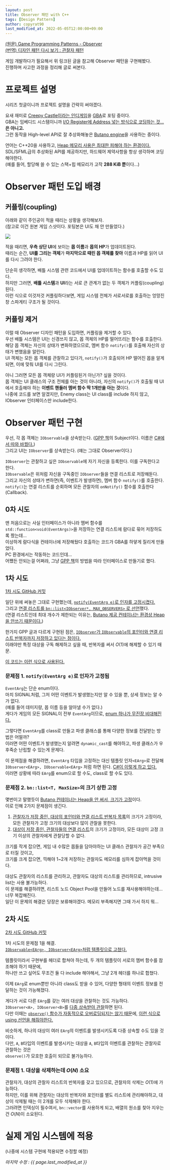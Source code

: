 ```yaml
---
layout: post
title: Observer 패턴 with C++
tags: [Design Pattern]
author: copyrat90
last_modified_at: 2022-05-05T12:00:00+09:00
---
```


[(원문) Game Programming Patterns - Observer](http://gameprogrammingpatterns.com/observer.html)\
[(번역) 디자인 패턴 다시 보기 : 관찰자 패턴](https://www.hanbit.co.kr/channel/series/series_view.html?cms_code=CMS4660566726&hcs_idx=3)

게임 개발하다가 필요해서 위 링크된 글을 참고해 Observer 패턴을 구현해봤다.\
진행하며 사고한 과정을 정리해 글로 써본다.

# 프로젝트 설명

시리즈 첫글이니까 프로젝트 설명을 간략히 써야겠다.

요새 재미로 [Creepy Castle이라는 인디게임](https://store.steampowered.com/app/450440/Creepy_Castle/)을 [GBA](https://en.wikipedia.org/wiki/Game_Boy_Advance)로 포팅 중이다.\
GBA는 임베디드 시스템이니까 [I/O Register에 Address 넣는 방식으로 코딩하는 것...](https://en.wikipedia.org/wiki/Memory-mapped_I/O) **은 아니고.**\
그런 동작을 High-level API로 잘 추상화해놓은 [Butano engine](https://github.com/GValiente/butano)을 사용하는 중이다.

언어는 C++20을 사용하고, [Heap 메모리 사용은 최대한 피해야 하는 환경이다.](https://gvaliente.github.io/butano/faq.html#faq_containers)\
SDL/SFML급의 추상화된 API를 제공하지만, 하드웨어 제약사항을 항상 생각하며 코딩해야한다.\
(예를 들어, 할당해 쓸 수 있는 스택+힙 메모리가 고작 **288 KiB 뿐**이다...)

# Observer 패턴 도입 배경

## 커플링(coupling)

아래와 같이 주인공이 적을 때리는 상황을 생각해보자.\
(참고로 이건 원본 게임 스샷이다. 포팅본은 UI도 채 안 만들었다.)

![](/assets/img/posts/2022-05-05-observer-pattern-old/creepy-castle-attack.png)

적을 때리면, **우측 상단 UI**에 보이는 **몹 이름**과 **몹의 HP**가 업데이트된다.\
때리는 순간, **UI를 그리는 객체**가 **마지막으로 때린 몹 객체를 찾아** 이름과 HP를 읽어 UI를 다시 그려야 한다.

단순히 생각하면, 배틀 시스템 관련 코드에서 UI를 업데이트하는 함수를 호출할 수도 있다.\
하지만 그러면, **배틀 시스템**과 **UI**라는 서로 큰 관계가 없는 두 객체가 커플링(coupling)된다.\
이런 식으로 이것저것 커플링하다보면, 게임 시스템 전체가 서로서로를 호출하는 엉망진창 스파게티 구조가 될 것이다.

## 커플링 제거

이럴 때 Observer 디자인 패턴을 도입하면, 커플링을 제거할 수 있다.\
우선 배틀 시스템은 UI는 신경쓰지 않고, 몹 객체의 HP를 떨어뜨리는 함수를 호출한다.\
해당 몹 객체는 자신의 상태가 변화하였으므로, 멤버 함수 `notify()`를 호출해 자신의 상태가 변했음을 알린다.\
UI 객체는 모든 몹 객체를 관찰하고 있다가, `notify()`가 호출되어 HP 떨어진 몹을 알게 되면, 이에 맞춰 UI를 다시 그린다.

아니 그러면 모든 몹 객체랑 UI가 커플링된거 아닌가? 싶을 것이다.\
몹 객체는 UI 클래스의 구조 전체를 아는 것이 아니라, 자신의 `notify()`가 호출될 때 UI에서 호출해야 하는 **이벤트 핸들러 멤버 함수 딱 1개만을 아는 것**이다.\
나중에 코드를 보면 알겠지만, Enemy class는 UI class를 include 하지 않고, IObserver 인터페이스만 include한다.


# Observer 패턴 구현

우선, 각 몹 객체는 `IObservable`을 상속받는다. ([GPP 책](http://gameprogrammingpatterns.com/observer.html)의 Subject이다. 이름은 [C#에서 따와 바꿨다.](https://docs.microsoft.com/en-us/dotnet/api/system.iobservable-1?view=net-6.0))\
그리고 UI는 `IObserver`를 상속받는다. (얘는 그대로 Observer이다.)

`IObserver`는 관찰하고 싶은 `IObservable`에 자기 자신을 등록한다. 이를 구독한다고 한다.\
`IObservable`은 위처럼 자신을 구독중인 `IObserver`들을 연결 리스트로 저장해둔다.\
그리고 자신의 상태가 변하면(즉, 이벤트가 발생하면), 멤버 함수 `notify()`를 호출한다.\
`notify()`는 연결 리스트를 순회하며 모든 관찰자의 `onNotify()` 함수를 호출한다(Callback).

## 0차 시도

맨 처음으로는 사실 인터페이스가 아니라 멤버 함수를 `std::function<void(EventArgs)>`을 저장하는 연결 리스트에 람다로 묶어 저장하도록 짰는데...\
이상하게 람다식을 컨테이너에 저장해뒀다 호출하는 코드가 GBA를 하얗게 질리게 만들었다.\
PC 환경에서는 작동하는 코드인데...\
어쨌든 안되는걸 어쩌랴, 그냥 [GPP 책](http://gameprogrammingpatterns.com/observer.html)의 방법을 따라 인터페이스로 만들기로 했다.

## 1차 시도

[1차 시도 GitHub 커밋](https://github.com/copyrat90/creepy_castle_gba/tree/f8a737a16c40225705c0355ede7b2c5143a5b9c7)

일단 위에 써놓은 그대로 구현했는데, [`notify(EventArg e)`로 인자를 고정시켰다.](https://github.com/copyrat90/creepy_castle_gba/blob/f8a737a16c40225705c0355ede7b2c5143a5b9c7/include/event/IObservable.h#L31)\
그리고 [연결 리스트를 `bn::list<IObserver*, MAX_OBSERVERS>` 로 선언](https://github.com/copyrat90/creepy_castle_gba/blob/f8a737a16c40225705c0355ede7b2c5143a5b9c7/include/event/IObservable.h#L38)했다.\
(연결 리스트인데 최대 개수가 제한되는 이유는, [Butano 제공 컨테이너는 환경상 Heap을 안쓰기 때문이다.](https://gvaliente.github.io/butano/faq.html#faq_containers))

한가지 GPP 글과 다르게 구현된 점은, [`IObserver`가 `IObservable`의 포인터와 연결 리스트 반복자까지 저장하고 있다는 점이다.](https://github.com/copyrat90/creepy_castle_gba/blob/f8a737a16c40225705c0355ede7b2c5143a5b9c7/include/event/IObserver.h#L26)\
이래야만 특정 대상을 구독 해제하고 싶을 때, 반복자를 써서 $O(1)$에 해제할 수 있기 때문.

[이 코드는 이런 식으로 사용된다.](https://github.com/copyrat90/creepy_castle_gba/blob/f8a737a16c40225705c0355ede7b2c5143a5b9c7/src/tests.cpp#L98)

### 문제점 1. `notify(EventArg e)`로 인자가 고정됨

`EventArg`는 단순 enum이다.\
마치 SIGNAL처럼, 그저 어떤 이벤트가 발생했는지만 알 수 있을 뿐, 상세 정보는 알 수가 없다.\
(예를 들어 데미지량, 몹 이름 등을 알아낼 수가 없다.)\
게다가 게임의 모든 SIGNAL이 전부 `EventArg`이므로, [enum 하나가 무진장 비대해진다.](https://github.com/copyrat90/creepy_castle_gba/blob/f8a737a16c40225705c0355ede7b2c5143a5b9c7/include/event/EventArg.h#L6)

그렇다면 `EventArg`를 class로 만들고 파생 클래스를 통해 다양한 정보를 전달받는 방법은 어떨까?\
이러면 어떤 이벤트가 발생했는지 알려면 `dynamic_cast`를 해야하고, 파생 클래스가 우후죽순 난립할 수 있는게 문제다.

이 문제점을 해결하려면, `EventArg` 타입을 고정하는 대신 템플릿 인자`<EArg>`로 전달해\
`IObserver<EArg>, IObservable<EArg>` 처럼 하면 된다. [C#이 이렇게 하고 있다.](https://docs.microsoft.com/en-us/dotnet/api/system.iobserver-1?view=net-6.0)\
이러면 상황에 따라 `EArg`를 enum으로 할 수도, class로 할 수도 있다.

### 문제점 2. `bn::list<T, MaxSize>`의 크기 상한 고정

몇번이고 말했듯이 [Butano 컨테이너는 Heap을 안 써서, 크기가 고정](https://gvaliente.github.io/butano/faq.html#faq_containers)이다.\
이로 인해 2가지 문제점이 생긴다.

1. [관찰자가 저장 중인, 대상의 포인터와 연결 리스트 반복자 목록](https://github.com/copyrat90/creepy_castle_gba/blob/f8a737a16c40225705c0355ede7b2c5143a5b9c7/include/event/IObserver.h#L26)의 크기가 고정이라,
모든 관찰자가 고정 크기의 대상보다 많이 관찰을 못한다.
2. [대상이 저장 중인, 관찰자들의 연결 리스트](https://github.com/copyrat90/creepy_castle_gba/blob/f8a737a16c40225705c0355ede7b2c5143a5b9c7/include/event/IObservable.h#L24)의 크기가 고정이라, 모든 대상이 고정 크기 이상의 관찰자에게 관찰당할 수 없다.

크기를 작게 잡으면, 게임 내 수많은 몹들을 담아야하는 UI 클래스 관찰자가 공간 부족으로 터질 것이고,\
크기를 크게 잡으면, 끽해야 1~2개 저장하는 관찰자도 메모리를 심하게 잡아먹을 것이다.

대상도 관찰자의 리스트를 관리하고, 관찰자도 대상의 리스트를 관리하므로, intrusive list는 사용 불가능하다.\
이 문제를 해결하려면, 리스트 노드 Object Pool을 만들어 노드를 재사용해야하는데... 너무 복잡해진다.\
일단 이 문제의 해결은 당장은 보류해야겠다. 메모리 부족해지면 그때 가서 하지 뭐...

## 2차 시도

[2차 시도 GitHub 커밋](https://github.com/copyrat90/creepy_castle_gba/tree/db4deacbf53c7adc49bd39687c035a747e74cc93)

1차 시도의 문제점 1을 해결.\
[`IObservable<EArg>, IObserver<EArg>`처럼 템플릿으로 고쳤다.](https://github.com/copyrat90/creepy_castle_gba/blob/db4deacbf53c7adc49bd39687c035a747e74cc93/include/event/IObserve.h#L20)

템플릿이라서 구현부를 헤더로 합쳐야 하는데, 두 개의 템플릿이 서로의 멤버 함수를 참조해야 하기 때문에,\
하나만 쓰고 싶어도 무조건 둘 다 include 해야해서, 그냥 2개 헤더를 하나로 합쳤다.

이제 `EArg`로 enum뿐만 아니라 class도 받을 수 있어, 다양한 형태의 이벤트 정보를 전달하는 것이 가능해졌다.

게다가 서로 다른 `EArg`를 갖는 여러 대상을 관찰하는 것도 가능하다.\
`IObserver<A>, IObserver<B>`를 [다중 상속받아 관찰](https://github.com/copyrat90/creepy_castle_gba/blob/db4deacbf53c7adc49bd39687c035a747e74cc93/src/tests.cpp#L36)하면 된다.\
다만 이때는 [`observe()` 함수가 자동적으로 오버로딩되지는 않기 때문](https://stackoverflow.com/questions/51690394/overloading-member-function-among-multiple-base-classes)에, [이런 식으로 using 선언을 해줘야한다.](https://github.com/copyrat90/creepy_castle_gba/blob/db4deacbf53c7adc49bd39687c035a747e74cc93/src/tests.cpp#L40)

비슷하게, 하나의 대상이 여러 `EArg`의 이벤트를 발생시키도록 다중 상속할 수도 있을 것이다.\
다만, `A`, `B`타입의 이벤트를 발생시키는 대상을 `A`, `B`타입의 이벤트를 관찰하는 관찰자로 관찰하는 것은\
`observe()`가 모호한 호출이 되므로 불가능하다.

### 문제점 1. 대상을 삭제하는데 $O(N)$ 소요

관찰자가, 대상의 관찰자 리스트의 반복자를 갖고 있으므로, 관찰자의 삭제는 $O(1)$에 가능하다.\
하지만, 이를 위해 관찰자는 대상의 반복자와 포인터를 별도 리스트에 관리해야하고, 대상이 삭제될 때는 이 2개를 모두 삭제해야 한다.\
그러려면 인덱싱이 필수여서, `bn::vector`를 사용하게 되고, 배열의 원소를 찾아 지우는 건 $O(N)$이 소요된다.


# 실제 게임 시스템에 적용

(나중에 시스템 구현에 적용되면 수정할 예정)

*마지막 수정 : {{ page.last_modified_at }}*
